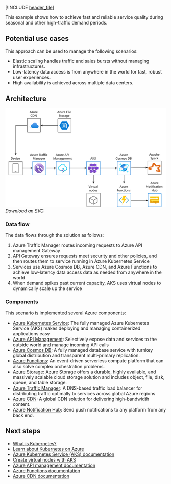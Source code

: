 [!INCLUDE [header_file](../../../includes/sol-idea-header.md)]

This example shows how to achieve fast and reliable service quality during seasonal and other high-traffic demand periods. 

## Potential use cases

This approach can be used to manage the following scenarios:

- Elastic scaling handles traffic and sales bursts without managing infrastructures.
- Low-latency data access is from anywhere in the world for fast, robust user experiences.
- High availability is achieved across multiple data centers.

## Architecture

![Architecture Diagram](../media/aks-demand-spikes.png)
*Download an [SVG](../media/aks-demand-spikes.svg)*

### Data flow

The data flows through the solution as follows:

1. Azure Traffic Manager routes incoming requests to Azure API management Gateway
2. API Gateway ensures requests meet security and other policies, and then routes them to service running in Azure Kubernetes Service
3. Services use Azure Cosmos DB, Azure CDN, and Azure Functions to achieve low-latency data access data as needed from anywhere in the world
4. When demand spikes past current capacity, AKS uses virtual nodes to dynamically scale up the service

### Components

This scenario is implemented several Azure components:

- [Azure Kubernetes Service](https://azure.microsoft.com/services/kubernetes-service): The fully managed Azure Kubernetes Service (AKS) makes deploying and managing containerized applications easy
- [Azure API Management](https://azure.microsoft.com/services/api-management): Selectively expose data and services to the outside world and manage incoming API calls
- [Azure Cosmos DB](https://azure.microsoft.com/services/cosmos-db): A fully managed database service with turnkey global distribution and transparent multi-primary replication.
- [Azure Functions](https://azure.microsoft.com/services/functions): An event-driven serverless compute platform that can also solve complex orchestration problems.
- [Azure Storage](https://azure.microsoft.com/services/storage): Azure Storage offers a durable, highly available, and massively scalable cloud storage solution and includes object, file, disk, queue, and table storage.
- [Azure Traffic Manager](https://azure.microsoft.com/services/traffic-manager/): A DNS-based traffic load balancer for distributing traffic optimally to services across global Azure regions
- [Azure CDN](https://azure.microsoft.com/services/cdn): A global CDN solution for delivering high-bandwidth content.
- [Azure Notification Hub](https://azure.microsoft.com/services/notification-hubs): Send push notifications to any platform from any back end.

## Next steps

- [What is Kubernetes?](https://azure.microsoft.com/topic/what-is-kubernetes)
- [Learn about Kubernetes on Azure](https://azure.microsoft.com/overview/kubernetes-on-azure)
- [Azure Kubernetes Service (AKS) documentation](/azure/aks)
- [Create virtual nodes with AKS](/azure/aks/virtual-nodes-portal)
- [Azure API management documentation](/azure/api-management)
- [Azure Functions documentation](/azure/azure-functions)
- [Azure CDN documentation](/azure/cdn)
